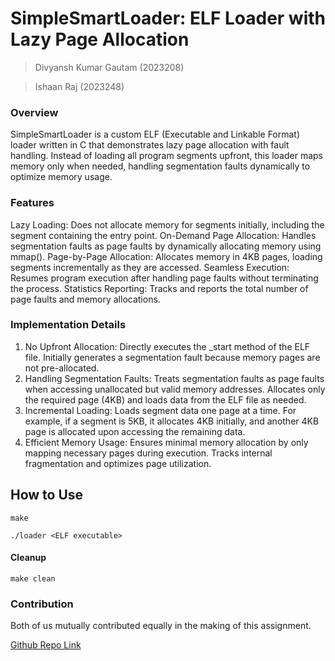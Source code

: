 # SimpleSmartLoader: ELF Loader with Lazy Page Allocation
> Divyansh Kumar Gautam (2023208)

> Ishaan Raj (2023248)

### Overview
SimpleSmartLoader is a custom ELF (Executable and Linkable Format) loader written in C that demonstrates lazy page allocation with fault handling. Instead of loading all program segments upfront, this loader maps memory only when needed, handling segmentation faults dynamically to optimize memory usage.

### Features
Lazy Loading: Does not allocate memory for segments initially, including the segment containing the entry point.
On-Demand Page Allocation: Handles segmentation faults as page faults by dynamically allocating memory using mmap().
Page-by-Page Allocation: Allocates memory in 4KB pages, loading segments incrementally as they are accessed.
Seamless Execution: Resumes program execution after handling page faults without terminating the process.
Statistics Reporting: Tracks and reports the total number of page faults and memory allocations.

### Implementation Details
1) No Upfront Allocation:
Directly executes the _start method of the ELF file.
Initially generates a segmentation fault because memory pages are not pre-allocated.
2) Handling Segmentation Faults:
Treats segmentation faults as page faults when accessing unallocated but valid memory addresses.
Allocates only the required page (4KB) and loads data from the ELF file as needed.
3) Incremental Loading:
Loads segment data one page at a time.
For example, if a segment is 5KB, it allocates 4KB initially, and another 4KB page is allocated upon accessing the remaining data.
4) Efficient Memory Usage:
Ensures minimal memory allocation by only mapping necessary pages during execution.
Tracks internal fragmentation and optimizes page utilization.

## How to Use
```
make
```

```
./loader <ELF executable>
```
#### Cleanup
```
make clean
```

### Contribution
Both of us mutually contributed equally in the making of this assignment.  

[Github Repo Link](https://github.com/Ishaaann/os-assignments)
